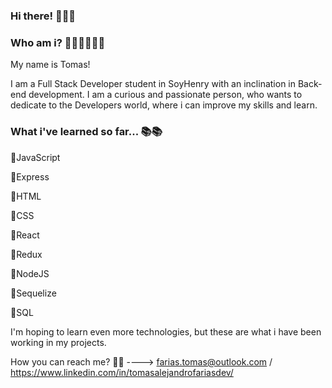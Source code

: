 ### Hi there! 👋👋👋 

### Who am i? 💁🏻‍♂️💁🏻‍♂️

My name is Tomas!

I am a Full Stack Developer student in SoyHenry with an inclination in Back-end development. I am a curious and passionate person, who wants to dedicate to the Developers world, where i can improve my skills and learn.

### What i've learned so far... 📚📚

🔸JavaScript

🔸Express

🔸HTML

🔸CSS

🔸React

🔸Redux

🔸NodeJS

🔸Sequelize

🔸SQL


I'm hoping to learn even more technologies, but these are what i have been working in my projects.

How you can reach me? 📩📩 ----> farias.tomas@outlook.com / https://www.linkedin.com/in/tomasalejandrofariasdev/




